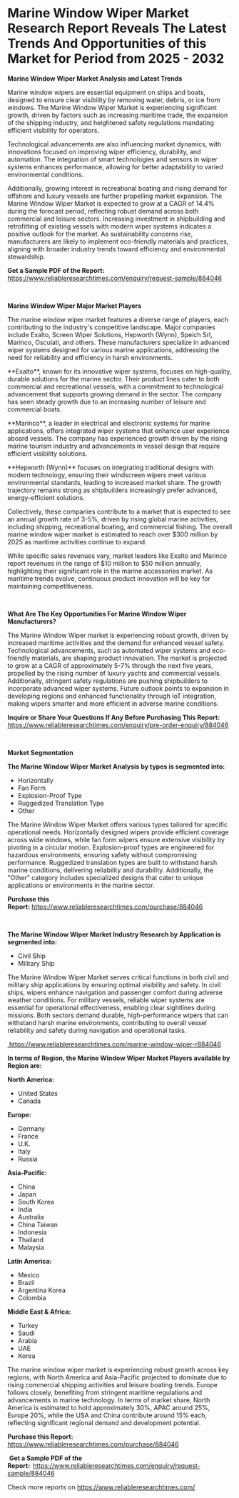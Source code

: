 <p><h1>Marine Window Wiper Market Research Report Reveals The Latest Trends And Opportunities of this Market for Period from 2025 - 2032</h1></p><p><strong>Marine Window Wiper Market Analysis and Latest Trends</strong></p>
<p><p>Marine window wipers are essential equipment on ships and boats, designed to ensure clear visibility by removing water, debris, or ice from windows. The Marine Window Wiper Market is experiencing significant growth, driven by factors such as increasing maritime trade, the expansion of the shipping industry, and heightened safety regulations mandating efficient visibility for operators. </p><p>Technological advancements are also influencing market dynamics, with innovations focused on improving wiper efficiency, durability, and automation. The integration of smart technologies and sensors in wiper systems enhances performance, allowing for better adaptability to varied environmental conditions. </p><p>Additionally, growing interest in recreational boating and rising demand for offshore and luxury vessels are further propelling market expansion. The Marine Window Wiper Market is expected to grow at a CAGR of 14.4% during the forecast period, reflecting robust demand across both commercial and leisure sectors. Increasing investment in shipbuilding and retrofitting of existing vessels with modern wiper systems indicates a positive outlook for the market. As sustainability concerns rise, manufacturers are likely to implement eco-friendly materials and practices, aligning with broader industry trends toward efficiency and environmental stewardship.</p></p>
<p><strong>Get a Sample PDF of the Report:&nbsp;</strong> <a href="https://www.reliableresearchtimes.com/enquiry/request-sample/884046?utm_campaign=2638&utm_medium=2&utm_source=Github&utm_content=ia&utm_term=30032025&utm_id=marine-window-wiper">https://www.reliableresearchtimes.com/enquiry/request-sample/884046</a></p>
<p>&nbsp;</p>
<p><strong>Marine Window Wiper Major Market Players</strong></p>
<p><p>The marine window wiper market features a diverse range of players, each contributing to the industry's competitive landscape. Major companies include Exalto, Screen Wiper Solutions, Hepworth (Wynn), Speich Srl, Marinco, Osculati, and others. These manufacturers specialize in advanced wiper systems designed for various marine applications, addressing the need for reliability and efficiency in harsh environments.</p><p>**Exalto**, known for its innovative wiper systems, focuses on high-quality, durable solutions for the marine sector. Their product lines cater to both commercial and recreational vessels, with a commitment to technological advancement that supports growing demand in the sector. The company has seen steady growth due to an increasing number of leisure and commercial boats.</p><p>**Marinco**, a leader in electrical and electronic systems for marine applications, offers integrated wiper systems that enhance user experience aboard vessels. The company has experienced growth driven by the rising marine tourism industry and advancements in vessel design that require efficient visibility solutions.</p><p>**Hepworth (Wynn)** focuses on integrating traditional designs with modern technology, ensuring their windscreen wipers meet various environmental standards, leading to increased market share. The growth trajectory remains strong as shipbuilders increasingly prefer advanced, energy-efficient solutions.</p><p>Collectively, these companies contribute to a market that is expected to see an annual growth rate of 3-5%, driven by rising global marine activities, including shipping, recreational boating, and commercial fishing. The overall marine window wiper market is estimated to reach over $300 million by 2025 as maritime activities continue to expand. </p><p>While specific sales revenues vary, market leaders like Exalto and Marinco report revenues in the range of $10 million to $50 million annually, highlighting their significant role in the marine accessories market. As maritime trends evolve, continuous product innovation will be key for maintaining competitiveness.</p></p>
<p>&nbsp;</p>
<p><strong>What Are The Key Opportunities For Marine Window Wiper Manufacturers?</strong></p>
<p><p>The Marine Window Wiper market is experiencing robust growth, driven by increased maritime activities and the demand for enhanced vessel safety. Technological advancements, such as automated wiper systems and eco-friendly materials, are shaping product innovation. The market is projected to grow at a CAGR of approximately 5-7% through the next five years, propelled by the rising number of luxury yachts and commercial vessels. Additionally, stringent safety regulations are pushing shipbuilders to incorporate advanced wiper systems. Future outlook points to expansion in developing regions and enhanced functionality through IoT integration, making wipers smarter and more efficient in adverse marine conditions.</p></p>
<p><strong>Inquire or Share Your Questions If Any Before Purchasing This Report:</strong> <a href="https://www.reliableresearchtimes.com/enquiry/pre-order-enquiry/884046?utm_campaign=2638&utm_medium=2&utm_source=Github&utm_content=ia&utm_term=30032025&utm_id=marine-window-wiper">https://www.reliableresearchtimes.com/enquiry/pre-order-enquiry/884046</a></p>
<p>&nbsp;</p>
<p><strong>Market Segmentation</strong></p>
<p><strong>The Marine Window Wiper Market Analysis by types is segmented into:</strong></p>
<p><ul><li>Horizontally</li><li>Fan Form</li><li>Explosion-Proof Type</li><li>Ruggedized Translation Type</li><li>Other</li></ul></p>
<p><p>The Marine Window Wiper Market offers various types tailored for specific operational needs. Horizontally designed wipers provide efficient coverage across wide windows, while fan form wipers ensure extensive visibility by pivoting in a circular motion. Explosion-proof types are engineered for hazardous environments, ensuring safety without compromising performance. Ruggedized translation types are built to withstand harsh marine conditions, delivering reliability and durability. Additionally, the "Other" category includes specialized designs that cater to unique applications or environments in the marine sector.</p></p>
<p><strong>Purchase this Report:&nbsp;</strong><a href="https://www.reliableresearchtimes.com/purchase/884046?utm_campaign=2638&utm_medium=2&utm_source=Github&utm_content=ia&utm_term=30032025&utm_id=marine-window-wiper">https://www.reliableresearchtimes.com/purchase/884046</a></p>
<p>&nbsp;</p>
<p><strong>The Marine Window Wiper Market Industry Research by Application is segmented into:</strong></p>
<p><ul><li>Civil Ship</li><li>Military Ship</li></ul></p>
<p><p>The Marine Window Wiper Market serves critical functions in both civil and military ship applications by ensuring optimal visibility and safety. In civil ships, wipers enhance navigation and passenger comfort during adverse weather conditions. For military vessels, reliable wiper systems are essential for operational effectiveness, enabling clear sightlines during missions. Both sectors demand durable, high-performance wipers that can withstand harsh marine environments, contributing to overall vessel reliability and safety during navigation and operational tasks.</p></p>
<p><a href="https://www.reliableresearchtimes.com/marine-window-wiper-r884046?utm_campaign=2638&utm_medium=2&utm_source=Github&utm_content=ia&utm_term=30032025&utm_id=marine-window-wiper">&nbsp;https://www.reliableresearchtimes.com/marine-window-wiper-r884046</a></p>
<p><strong>In terms of Region, the Marine Window Wiper Market Players available by Region are:</strong></p>
<p>
    <p> <strong> North America: </strong>
        <ul>
            <li>United States</li>
            <li>Canada</li>
        </ul>
        </p> 
    <p> <strong> Europe: </strong>
        <ul>
            <li>Germany</li>
            <li>France</li>
            <li>U.K.</li>
            <li>Italy</li>
            <li>Russia</li>
        </ul>
        </p> 
    <p> <strong> Asia-Pacific: </strong>
        <ul>
            <li>China</li>
            <li>Japan</li>
            <li>South Korea</li>
            <li>India</li>
            <li>Australia</li>
            <li>China Taiwan</li>
            <li>Indonesia</li>
            <li>Thailand</li>
            <li>Malaysia</li>
        </ul>
        </p> 
    <p> <strong> Latin America: </strong>
        <ul>
            <li>Mexico</li>
            <li>Brazil</li>
            <li>Argentina Korea</li>
            <li>Colombia</li>
        </ul>
        </p> 
    <p> <strong> Middle East & Africa: </strong>
        <ul>
            <li>Turkey</li>
            <li>Saudi</li>
            <li>Arabia</li>
            <li>UAE</li>
            <li>Korea</li>
        </ul>
    </p>
    </p>
<p><p>The marine window wiper market is experiencing robust growth across key regions, with North America and Asia-Pacific projected to dominate due to rising commercial shipping activities and leisure boating trends. Europe follows closely, benefiting from stringent maritime regulations and advancements in marine technology. In terms of market share, North America is estimated to hold approximately 30%, APAC around 25%, Europe 20%, while the USA and China contribute around 15% each, reflecting significant regional demand and development potential.</p></p>
<p><strong>Purchase this Report: </strong><a href="https://www.reliableresearchtimes.com/purchase/884046?utm_campaign=2638&utm_medium=2&utm_source=Github&utm_content=ia&utm_term=30032025&utm_id=marine-window-wiper">https://www.reliableresearchtimes.com/purchase/884046</a></p>
<p>&nbsp;<strong>Get a Sample PDF of the Report:&nbsp;&nbsp;</strong><a href="https://www.reliableresearchtimes.com/enquiry/request-sample/884046?utm_campaign=2638&utm_medium=2&utm_source=Github&utm_content=ia&utm_term=30032025&utm_id=marine-window-wiper">https://www.reliableresearchtimes.com/enquiry/request-sample/884046</a></p>
<p><strong></strong></p>
<p>Check more reports on <a href="https://www.reliableresearchtimes.com/?utm_campaign=2638&utm_medium=2&utm_source=Github&utm_content=ia&utm_term=30032025&utm_id=marine-window-wiper">https://www.reliableresearchtimes.com/</a></p>